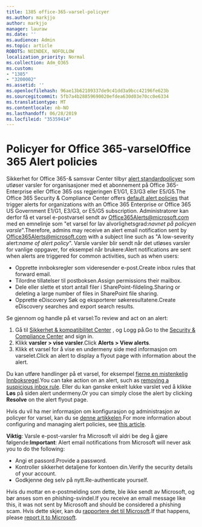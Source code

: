 ```yaml
---
title: 1385 office-365-varsel-policyer
ms.author: markjjo
author: markjjo
manager: lauraw
ms.date: ''
ms.audience: Admin
ms.topic: article
ROBOTS: NOINDEX, NOFOLLOW
localization_priority: Normal
ms.collection: Adm_O365
ms.custom:
- "1385"
- "3200002"
ms.assetid: ''
ms.openlocfilehash: 96ae13b62109337de9c41dd3a9bcc42196fe623b
ms.sourcegitcommit: 5fb7a4b28859690020efdea630d03e70cc0e6334
ms.translationtype: MT
ms.contentlocale: nb-NO
ms.lasthandoff: 06/28/2019
ms.locfileid: "35359414"
---
```

# <a name="office-365-alert-policies"></a><span data-ttu-id="048d2-102">Policyer for Office 365-varsel</span><span class="sxs-lookup"><span data-stu-id="048d2-102">Office 365 Alert policies</span></span>

<span data-ttu-id="048d2-103">Sikkerhet for Office 365-& samsvar Center tilbyr [alert standardpolicyer](https://docs.microsoft.com/office365/securitycompliance/alert-policies#default-alert-policies) som utløser varsler for organisasjoner med et abonnement på Office 365-Enterprise eller Office 365 oss regjeringen E1/G1, E3/G3 eller E5/G5.</span><span class="sxs-lookup"><span data-stu-id="048d2-103">The Office 365 Security & Compliance Center offers [default alert policies](https://docs.microsoft.com/office365/securitycompliance/alert-policies#default-alert-policies) that trigger alerts for organizations with an Office 365 Enterprise or Office 365 US Government E1/G1, E3/G3, or E5/G5 subscription.</span></span> <span data-ttu-id="048d2-104">Administratorer kan derfor få et varsel e-postvarsel sendt av Office365Alerts@microsoft.com med en emnelinje som "et varsel for lav alvorlighetsgrad:*navnet på policyen varsle*".</span><span class="sxs-lookup"><span data-stu-id="048d2-104">Therefore, admins may receive an alert email notification sent by Office365Alerts@microsoft.com with a subject line such as "A low-severity alert:*name of alert policy*".</span></span> <span data-ttu-id="048d2-105">Varsle varsler blir sendt når det utløses varsler for vanlige oppgaver, for eksempel når brukere:</span><span class="sxs-lookup"><span data-stu-id="048d2-105">Alert notifications are sent when alerts are triggered for common activities, such as when users:</span></span>

- <span data-ttu-id="048d2-106">Opprette innboksregler som videresender e-post.</span><span class="sxs-lookup"><span data-stu-id="048d2-106">Create inbox rules that forward email.</span></span>
- <span data-ttu-id="048d2-107">Tilordne tillatelser til postboksen.</span><span class="sxs-lookup"><span data-stu-id="048d2-107">Assign permissions their mailbox.</span></span>
- <span data-ttu-id="048d2-108">Dele eller slette et stort antall filer i SharePoint-fildeling.</span><span class="sxs-lookup"><span data-stu-id="048d2-108">Sharing or deleting a large number of files in SharePoint file sharing.</span></span>
- <span data-ttu-id="048d2-109">Opprette eDiscovery Søk og eksporterer søkeresultatene.</span><span class="sxs-lookup"><span data-stu-id="048d2-109">Create eDiscovery searches and export search results.</span></span>

<span data-ttu-id="048d2-110">Se gjennom og handle på et varsel:</span><span class="sxs-lookup"><span data-stu-id="048d2-110">To review and act on an alert:</span></span>

1. <span data-ttu-id="048d2-111">Gå til [Sikkerhet & kompatibilitet Center](https://protection.office.com) , og Logg på.</span><span class="sxs-lookup"><span data-stu-id="048d2-111">Go to the [Security & Compliance Center](https://protection.office.com) and sign in.</span></span>
2. <span data-ttu-id="048d2-112">Klikk **varsler > vise varsler**.</span><span class="sxs-lookup"><span data-stu-id="048d2-112">Click **Alerts > View alerts**.</span></span>
3. <span data-ttu-id="048d2-113">Klikk et varsel for å vise en undermeny side med informasjon om varselet.</span><span class="sxs-lookup"><span data-stu-id="048d2-113">Click an alert to display a flyout page with information about the alert.</span></span>

<span data-ttu-id="048d2-114">Du kan utføre handlinger på et varsel, for eksempel [fjerne en mistenkelig Innboksregel](https://docs.microsoft.com/office365/securitycompliance/responding-to-a-compromised-email-account).</span><span class="sxs-lookup"><span data-stu-id="048d2-114">You can take action on an alert, such as [removing a suspicious inbox rule](https://docs.microsoft.com/office365/securitycompliance/responding-to-a-compromised-email-account).</span></span> <span data-ttu-id="048d2-115">Eller du kan ganske enkelt lukke varslet ved å klikke **Løs** på siden alert undermeny.</span><span class="sxs-lookup"><span data-stu-id="048d2-115">Or you can simply close the alert by clicking **Resolve** on the alert flyout page.</span></span>

<span data-ttu-id="048d2-116">Hvis du vil ha mer informasjon om konfigurasjon og administrasjon av policyer for varsel, kan du se [denne artikkelen](https://docs.microsoft.com/office365/securitycompliance/alert-policies).</span><span class="sxs-lookup"><span data-stu-id="048d2-116">For more information about configuring and managing alert policies, see  [this article](https://docs.microsoft.com/office365/securitycompliance/alert-policies).</span></span>

<span data-ttu-id="048d2-117">**Viktig**: Varsle e-post-varsler fra Microsoft vil aldri be deg å gjøre følgende:</span><span class="sxs-lookup"><span data-stu-id="048d2-117">**Important**: Alert email notifications from Microsoft will never ask you to do the following:</span></span>

- <span data-ttu-id="048d2-118">Angi et passord.</span><span class="sxs-lookup"><span data-stu-id="048d2-118">Provide a password.</span></span>
- <span data-ttu-id="048d2-119">Kontroller sikkerhet detaljene for kontoen din.</span><span class="sxs-lookup"><span data-stu-id="048d2-119">Verify the security details of your account.</span></span>
- <span data-ttu-id="048d2-120">Godkjenne deg selv på nytt.</span><span class="sxs-lookup"><span data-stu-id="048d2-120">Re-authenticate yourself.</span></span>

<span data-ttu-id="048d2-121">Hvis du mottar en e-postmelding som dette, ble ikke sendt av Microsoft, og bør anses som en phishing-svindel.</span><span class="sxs-lookup"><span data-stu-id="048d2-121">If you receive an email message like this, it was not sent by Microsoft and should be considered a phishing scam.</span></span> <span data-ttu-id="048d2-122">Hvis dette skjer, kan du [rapportere det til Microsoft](https://docs.microsoft.com/office365/SecurityCompliance/report-junk-email-and-phishing-scams-in-outlook-on-the-web-eop).</span><span class="sxs-lookup"><span data-stu-id="048d2-122">If that happens, please [report it to Microsoft](https://docs.microsoft.com/office365/SecurityCompliance/report-junk-email-and-phishing-scams-in-outlook-on-the-web-eop).</span></span>